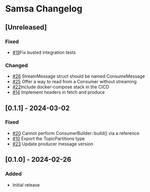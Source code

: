 # Samsa Changelog

## [Unreleased]
### Fixed
- [#19](https://github.com/CallistoLabsNYC/samsa/issues/19)Fix busted integration tests

### Changed
- [#26](https://github.com/CallistoLabsNYC/samsa/issues/26) StreamMessage struct should be named ConsumeMessage
- [#25](https://github.com/CallistoLabsNYC/samsa/issues/25) Offer a way to read from a Consumer without streaming
- [#22](https://github.com/CallistoLabsNYC/samsa/issues/22)Include docker-compose stack in the CICD
- [#14](https://github.com/CallistoLabsNYC/samsa/issues/14) Implement headers in fetch and produce

## [0.1.1] - 2024-03-02
### Fixed
- [#20](https://github.com/CallistoLabsNYC/samsa/issues/20) Cannot perform ConsumerBuilder::build() via a reference
- [#10](https://github.com/CallistoLabsNYC/samsa/issues/10) Export the TopicPartitions type
- [#23](https://github.com/CallistoLabsNYC/samsa/issues/23) Update producer message version

## [0.1.0] - 2024-02-26
### Added
- Initial release